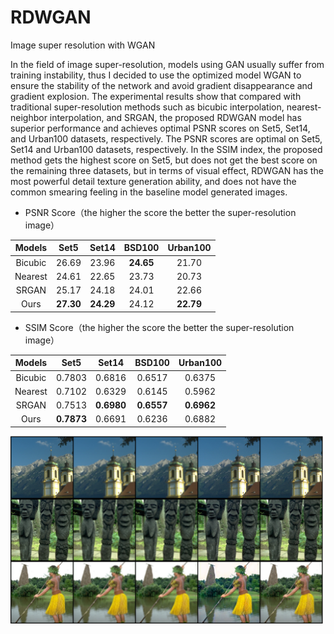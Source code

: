 # RDWGAN
Image super resolution with WGAN

 In the field of image super-resolution, models using GAN usually suffer from training instability, thus I decided to use the optimized model WGAN to ensure the stability of the network and avoid gradient disappearance and gradient explosion. The experimental results show that compared with traditional super-resolution methods such as bicubic interpolation, nearest-neighbor interpolation, and SRGAN, the proposed RDWGAN model has superior performance and achieves optimal PSNR scores on Set5, Set14, and Urban100 datasets, respectively. The PSNR scores are optimal on Set5, Set14 and Urban100 datasets, respectively. In the SSIM index, the proposed method gets the highest score on Set5, but does not get the best score on the remaining three datasets, but in terms of visual effect, RDWGAN has the most powerful detail texture generation ability, and does not have the common smearing feeling in the baseline model generated images.
 
* PSNR Score（the higher the score the better the super-resolution image）

| Models  |   Set5    |   Set14   |  BSD100   | Urban100  |
| :-----: | :-------: | :-------: | :-------: | :-------: |
| Bicubic |   26.69   |   23.96   | **24.65** |   21.70   |
| Nearest |   24.61   |   22.65   |   23.73   |   20.73   |
|  SRGAN  |   25.17   |   24.18   |   24.01   |   22.66   |
|  Ours   | **27.30** | **24.29** |   24.12   | **22.79** |


* SSIM Score（the higher the score the better the super-resolution image）

| Models  |    Set5    |   Set14    |   BSD100   |  Urban100  |
| :-----: | :--------: | :--------: | :--------: | :--------: |
| Bicubic |   0.7803   |   0.6816   |   0.6517   |   0.6375   |
| Nearest |   0.7102   |   0.6329   |   0.6145   |   0.5962   |
|  SRGAN  |   0.7513   | **0.6980** | **0.6557** | **0.6962** |
|  Ours   | **0.7873** |   0.6691   |   0.6236   |   0.6882   |

<img src="image/results.png" alt="results" width="500" height="300;" />

